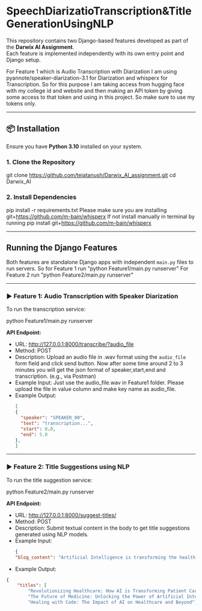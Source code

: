 # SpeechDiarizatioTranscription&TitleGenerationUsingNLP

This repository contains two Django-based features developed as part of the **Darwix AI Assignment**.  
Each feature is implemented independently with its own entry point and Django setup.

For Feature 1 which is Audio Transcription with Diarization I am using pyannote/speaker-diarization-3.1 for Diarization and whisperx for Transcription. So for this purpose I am taking access from hugging face with my college id and website and then making an API token by giving some access to that token and using in this project. So make sure to use my tokens only.



---

## 📦 Installation

Ensure you have **Python 3.10** installed on your system.

### 1. Clone the Repository

git clone https://github.com/tejatanush/Darwix_AI_assignment.git
cd Darwix_AI


### 2. Install Dependencies

pip install -r requirements.txt
Please make sure you are installing git+https://github.com/m-bain/whisperx
If not install manually in terminal by running pip install git+https://github.com/m-bain/whisperx

---

##  Running the Django Features

Both features are standalone Django apps with independent `main.py` files to run servers.
So for Feature 1 run "python Feature1/main.py runserver"
For Feature 2 run "python Feature2/main.py runserver"

---

### ▶️ Feature 1: Audio Transcription with Speaker Diarization

To run the transcription service:

python Feature1/main.py runserver

**API Endpoint:**

- URL: http://127.0.0.1:8000/transcribe/?audio_file  
- Method: POST  
- Description: Upload an audio file in .wav format using the `audio_file` form field and click send button. Now after some time around 2 to 3 minutes you will get the json format of speaker,start,end and transcription. (e.g., via Postman)
- Example Input: Just use the audio_file.wav in  Feature1 folder. Please upload the file in value column and make key name as audio_file. 
- Example Output:
  ```json
  [
  {
    "speaker": "SPEAKER_00",
    "text": "transcription...",
    "start": 0.0,
    "end": 5.0
  },
  ]
---

### ▶️ Feature 2: Title Suggestions using NLP

To run the title suggestion service:

python Feature2/main.py runserver

**API Endpoint:**

- URL: http://127.0.0.1:8000/suggest-titles/  
- Method: POST  
- Description: Submit textual content in the body to get title suggestions generated using NLP models.
- Example Input:
  ```json
  {
  "blog_content": "Artificial Intelligence is transforming the healthcare industry by enabling faster diagnosis, improving patient outcomes, and reducing the burden on medical professionals. AI-driven tools can analyze medical images, predict disease risk, and assist doctors in making more informed decisions."}

- Example Output:
```json
{
    "titles": [
        "Revolutionizing Healthcare: How AI is Transforming Patient Care",
        "The Future of Medicine: Unlocking the Power of Artificial Intelligence",
        "Healing with Code: The Impact of AI on Healthcare and Beyond"]}

